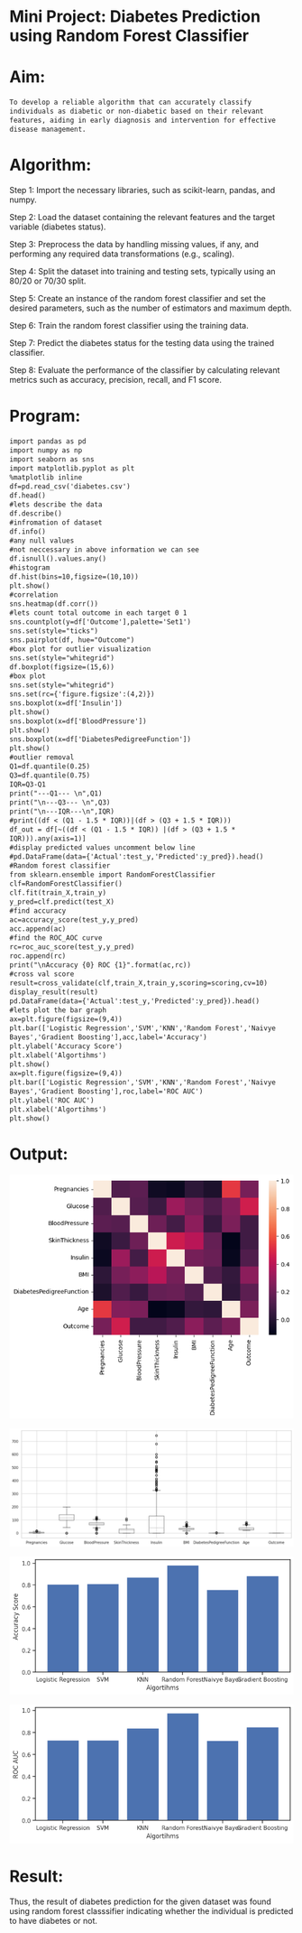 
# Mini Project: Diabetes Prediction using Random Forest Classifier

# Aim:
    To develop a reliable algorithm that can accurately classify individuals as diabetic or non-diabetic based on their relevant features, aiding in early diagnosis and intervention for effective disease management.
# Algorithm:
Step 1: Import the necessary libraries, such as scikit-learn, pandas, and numpy.

Step 2: Load the dataset containing the relevant features and the target variable (diabetes status).

Step 3: Preprocess the data by handling missing values, if any, and performing any required data transformations (e.g., scaling).

Step 4: Split the dataset into training and testing sets, typically using an 80/20 or 70/30 split.

Step 5: Create an instance of the random forest classifier and set the desired parameters, such as the number of estimators and maximum depth.

Step 6: Train the random forest classifier using the training data.

Step 7: Predict the diabetes status for the testing data using the trained classifier.

Step 8: Evaluate the performance of the classifier by calculating relevant metrics such as accuracy, precision, recall, and F1 score.

# Program:
```
import pandas as pd
import numpy as np
import seaborn as sns
import matplotlib.pyplot as plt
%matplotlib inline
df=pd.read_csv('diabetes.csv')
df.head()
#lets describe the data
df.describe()
#infromation of dataset
df.info()
#any null values 
#not neccessary in above information we can see
df.isnull().values.any()
#histogram
df.hist(bins=10,figsize=(10,10))
plt.show()
#correlation
sns.heatmap(df.corr())
#lets count total outcome in each target 0 1
sns.countplot(y=df['Outcome'],palette='Set1')
sns.set(style="ticks")
sns.pairplot(df, hue="Outcome")
#box plot for outlier visualization
sns.set(style="whitegrid")
df.boxplot(figsize=(15,6))
#box plot
sns.set(style="whitegrid")
sns.set(rc={'figure.figsize':(4,2)})
sns.boxplot(x=df['Insulin'])
plt.show()
sns.boxplot(x=df['BloodPressure'])
plt.show()
sns.boxplot(x=df['DiabetesPedigreeFunction'])
plt.show()
#outlier removal
Q1=df.quantile(0.25)
Q3=df.quantile(0.75)
IQR=Q3-Q1
print("---Q1--- \n",Q1)
print("\n---Q3--- \n",Q3)
print("\n---IQR---\n",IQR)
#print((df < (Q1 - 1.5 * IQR))|(df > (Q3 + 1.5 * IQR)))
df_out = df[~((df < (Q1 - 1.5 * IQR)) |(df > (Q3 + 1.5 * IQR))).any(axis=1)]
#display predicted values uncomment below line
#pd.DataFrame(data={'Actual':test_y,'Predicted':y_pred}).head()
#Random forest classifier
from sklearn.ensemble import RandomForestClassifier
clf=RandomForestClassifier()
clf.fit(train_X,train_y)
y_pred=clf.predict(test_X)
#find accuracy
ac=accuracy_score(test_y,y_pred)
acc.append(ac)
#find the ROC_AOC curve
rc=roc_auc_score(test_y,y_pred)
roc.append(rc)
print("\nAccuracy {0} ROC {1}".format(ac,rc))
#cross val score
result=cross_validate(clf,train_X,train_y,scoring=scoring,cv=10)
display_result(result)
pd.DataFrame(data={'Actual':test_y,'Predicted':y_pred}).head()
#lets plot the bar graph
ax=plt.figure(figsize=(9,4))
plt.bar(['Logistic Regression','SVM','KNN','Random Forest','Naivye Bayes','Gradient Boosting'],acc,label='Accuracy')
plt.ylabel('Accuracy Score')
plt.xlabel('Algortihms')
plt.show()
ax=plt.figure(figsize=(9,4))
plt.bar(['Logistic Regression','SVM','KNN','Random Forest','Naivye Bayes','Gradient Boosting'],roc,label='ROC AUC')
plt.ylabel('ROC AUC')
plt.xlabel('Algortihms')
plt.show()
```
# Output:


![](1.png)

![](2.png)

![](4.png)

![](7.png)




# Result:
 Thus, the result of diabetes prediction for the given dataset was found using random forest classsifier indicating whether the individual is predicted to have diabetes or not.

